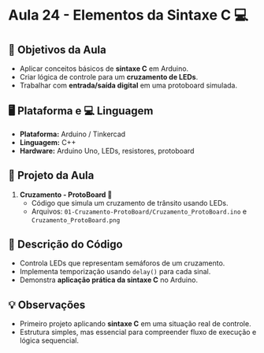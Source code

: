 # Aula 24 - Elementos da Sintaxe C 💻

## 🎯 Objetivos da Aula
- Aplicar conceitos básicos de **sintaxe C** em Arduino.
- Criar lógica de controle para um **cruzamento de LEDs**.
- Trabalhar com **entrada/saída digital** em uma protoboard simulada.

## 🖥️ Plataforma e 💻 Linguagem
- **Plataforma:** Arduino / Tinkercad
- **Linguagem:** C++
- **Hardware:** Arduino Uno, LEDs, resistores, protoboard

## 📂 Projeto da Aula
1. **Cruzamento - ProtoBoard 🚦**  
   - Código que simula um cruzamento de trânsito usando LEDs.  
   - Arquivos: `01-Cruzamento-ProtoBoard/Cruzamento_ProtoBoard.ino` e `Cruzamento_ProtoBoard.png`  

## 📝 Descrição do Código
- Controla LEDs que representam semáforos de um cruzamento.  
- Implementa temporização usando `delay()` para cada sinal.  
- Demonstra **aplicação prática da sintaxe C** no Arduino.

## 💡 Observações
- Primeiro projeto aplicando **sintaxe C** em uma situação real de controle.  
- Estrutura simples, mas essencial para compreender fluxo de execução e lógica sequencial.
